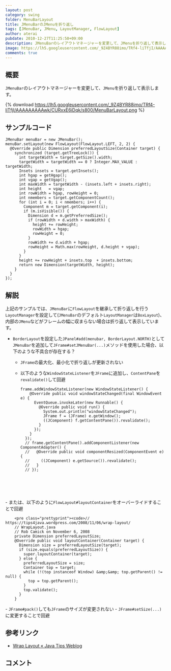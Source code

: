 ```yaml
---
layout: post
category: swing
folder: MenuBarLayout
title: JMenuBarのJMenuを折り返し
tags: [JMenuBar, JMenu, LayoutManager, FlowLayout]
author: aterai
pubdate: 2010-12-27T11:25:50+09:00
description: JMenuBarのレイアウトマネージャーを変更して、JMenuを折り返して表示します。
image: https://lh5.googleusercontent.com/_9Z4BYR88imo/TRf4-liTfjI/AAAAAAAAAwk/CURxxE6iDqk/s800/MenuBarLayout.png
comments: true
---
```

## 概要
`JMenuBar`のレイアウトマネージャーを変更して、`JMenu`を折り返して表示します。

{% download https://lh5.googleusercontent.com/_9Z4BYR88imo/TRf4-liTfjI/AAAAAAAAAwk/CURxxE6iDqk/s800/MenuBarLayout.png %}

## サンプルコード
<pre class="prettyprint"><code>JMenuBar menuBar = new JMenuBar();
menuBar.setLayout(new FlowLayout(FlowLayout.LEFT, 2, 2) {
  @Override public Dimension preferredLayoutSize(Container target) {
    synchronized (target.getTreeLock()) {
      int targetWidth = target.getSize().width;
      targetWidth = targetWidth == 0 ? Integer.MAX_VALUE : targetWidth;
      Insets insets = target.getInsets();
      int hgap = getHgap();
      int vgap = getVgap();
      int maxWidth = targetWidth - (insets.left + insets.right);
      int height   = vgap;
      int rowWidth = hgap, rowHeight = 0;
      int nmembers = target.getComponentCount();
      for (int i = 0; i &lt; nmembers; i++) {
        Component m = target.getComponent(i);
        if (m.isVisible()) {
          Dimension d = m.getPreferredSize();
          if (rowWidth + d.width &gt; maxWidth) {
            height += rowHeight;
            rowWidth = hgap;
            rowHeight = 0;
          }
          rowWidth += d.width + hgap;
          rowHeight = Math.max(rowHeight, d.height + vgap);
        }
      }
      height += rowHeight + insets.top  + insets.bottom;
      return new Dimension(targetWidth, height);
    }
  }
});
</code></pre>

## 解説
上記のサンプルでは、`JMenuBar`に`FlowLayout`を継承して折り返しを行う`LayoutManager`を設定して(`JMenuBar`のデフォルト`LayoutManager`は`BoxLayout`)、内部の`JMenu`などがフレームの幅に収まらない場合は折り返して表示しています。

- `BorderLayout`を設定した`JPanel#add(menubar, BorderLayout.NORTH)`として`JMenuBar`を追加して`JFrame#setJMenuBar(...)`メソッドを使用した場合、以下のような不具合が存在する？
    - `JFrame`の最大化、最小化で折り返しが更新されない
    - 以下のような`WindowStateListener`を`JFrame`に追加し、`ContentPane`を`revalidate()`して回避
        
        <pre class="prettyprint"><code>frame.addWindowStateListener(new WindowStateListener() {
          @Override public void windowStateChanged(final WindowEvent e) {
            EventQueue.invokeLater(new Runnable() {
              @Override public void run() {
                System.out.println("windowStateChanged");
                JFrame f = (JFrame) e.getWindow();
                ((JComponent) f.getContentPane()).revalidate();
              }
            });
          }
        });
        // frame.getContentPane().addComponentListener(new ComponentAdapter() {
        //   @Override public void componentResized(ComponentEvent e) {
        //     ((JComponent) e.getSource()).revalidate();
        //   }
        // });
</code></pre>
    - または、以下のように`FlowLayout#layoutContainer`をオーバーライドすることで回避
        
        <pre class="prettyprint"><code>// https://tips4java.wordpress.com/2008/11/06/wrap-layout/
        // WrapLayout.java
        // Rob Camick on November 6, 2008
        private Dimension preferredLayoutSize;
        @Override public void layoutContainer(Container target) {
          Dimension size = preferredLayoutSize(target);
          if (size.equals(preferredLayoutSize)) {
            super.layoutContainer(target);
          } else {
            preferredLayoutSize = size;
            Container top = target;
            while (!(top instanceof Window) &amp;&amp; top.getParent() != null) {
              top = top.getParent();
            }
            top.validate();
          }
        }
</code></pre>
    - `JFrame#pack()`しても`JFrame`のサイズが変更されない
    - `JFrame#setSize(...)`に変更することで回避

<!-- dummy comment line for breaking list -->

## 参考リンク
- [Wrap Layout « Java Tips Weblog](https://tips4java.wordpress.com/2008/11/06/wrap-layout/)

<!-- dummy comment line for breaking list -->

## コメント
